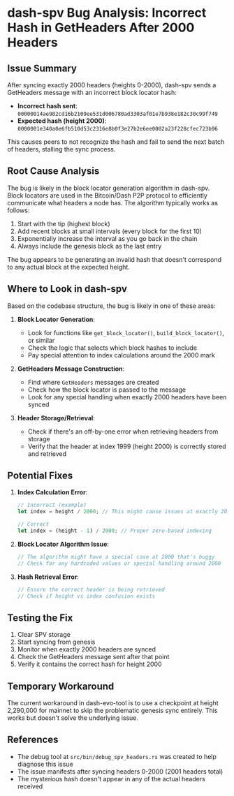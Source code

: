 # dash-spv Bug Analysis: Incorrect Hash in GetHeaders After 2000 Headers

## Issue Summary

After syncing exactly 2000 headers (heights 0-2000), dash-spv sends a GetHeaders message with an incorrect block locator hash:
- **Incorrect hash sent**: `00000014ae902cd16b2109ee531d006780ad3303af01e7b938e182c30c99f749`
- **Expected hash (height 2000)**: `0000001e340a0e6fb510d53c2316e8b0f3e27b2e6ee0002a23f228cfec723b06`

This causes peers to not recognize the hash and fail to send the next batch of headers, stalling the sync process.

## Root Cause Analysis

The bug is likely in the block locator generation algorithm in dash-spv. Block locators are used in the Bitcoin/Dash P2P protocol to efficiently communicate what headers a node has. The algorithm typically works as follows:

1. Start with the tip (highest block)
2. Add recent blocks at small intervals (every block for the first 10)
3. Exponentially increase the interval as you go back in the chain
4. Always include the genesis block as the last entry

The bug appears to be generating an invalid hash that doesn't correspond to any actual block at the expected height.

## Where to Look in dash-spv

Based on the codebase structure, the bug is likely in one of these areas:

1. **Block Locator Generation**:
   - Look for functions like `get_block_locator()`, `build_block_locator()`, or similar
   - Check the logic that selects which block hashes to include
   - Pay special attention to index calculations around the 2000 mark

2. **GetHeaders Message Construction**:
   - Find where `GetHeaders` messages are created
   - Check how the block locator is passed to the message
   - Look for any special handling when exactly 2000 headers have been synced

3. **Header Storage/Retrieval**:
   - Check if there's an off-by-one error when retrieving headers from storage
   - Verify that the header at index 1999 (height 2000) is correctly stored and retrieved

## Potential Fixes

1. **Index Calculation Error**: 
   ```rust
   // Incorrect (example)
   let index = height / 2000; // This might cause issues at exactly 2000
   
   // Correct
   let index = (height - 1) / 2000; // Proper zero-based indexing
   ```

2. **Block Locator Algorithm Issue**:
   ```rust
   // The algorithm might have a special case at 2000 that's buggy
   // Check for any hardcoded values or special handling around 2000
   ```

3. **Hash Retrieval Error**:
   ```rust
   // Ensure the correct header is being retrieved
   // Check if height vs index confusion exists
   ```

## Testing the Fix

1. Clear SPV storage
2. Start syncing from genesis
3. Monitor when exactly 2000 headers are synced
4. Check the GetHeaders message sent after that point
5. Verify it contains the correct hash for height 2000

## Temporary Workaround

The current workaround in dash-evo-tool is to use a checkpoint at height 2,290,000 for mainnet to skip the problematic genesis sync entirely. This works but doesn't solve the underlying issue.

## References

- The debug tool at `src/bin/debug_spv_headers.rs` was created to help diagnose this issue
- The issue manifests after syncing headers 0-2000 (2001 headers total)
- The mysterious hash doesn't appear in any of the actual headers received